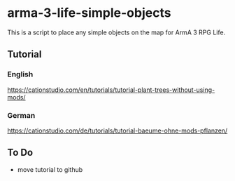 # arma-3-life-simple-objects
This is a script to place any simple objects on the map for ArmA 3 RPG Life.

## Tutorial

### English
https://cationstudio.com/en/tutorials/tutorial-plant-trees-without-using-mods/

### German
https://cationstudio.com/de/tutorials/tutorial-baeume-ohne-mods-pflanzen/

## To Do

- move tutorial to github